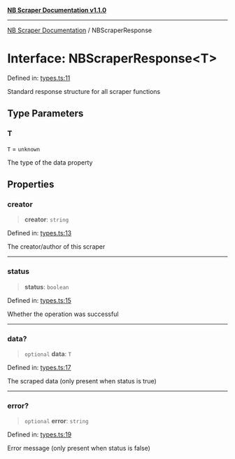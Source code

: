 [**NB Scraper Documentation v1.1.0**](../README.md)

***

[NB Scraper Documentation](../globals.md) / NBScraperResponse

# Interface: NBScraperResponse\<T\>

Defined in: [types.ts:11](https://github.com/Chakszzz/NB-Scraper/blob/06c561b9f0d22405d402fc768994dc101fb84509/app/types.ts#L11)

Standard response structure for all scraper functions

## Type Parameters

### T

`T` = `unknown`

The type of the data property

## Properties

### creator

> **creator**: `string`

Defined in: [types.ts:13](https://github.com/Chakszzz/NB-Scraper/blob/06c561b9f0d22405d402fc768994dc101fb84509/app/types.ts#L13)

The creator/author of this scraper

***

### status

> **status**: `boolean`

Defined in: [types.ts:15](https://github.com/Chakszzz/NB-Scraper/blob/06c561b9f0d22405d402fc768994dc101fb84509/app/types.ts#L15)

Whether the operation was successful

***

### data?

> `optional` **data**: `T`

Defined in: [types.ts:17](https://github.com/Chakszzz/NB-Scraper/blob/06c561b9f0d22405d402fc768994dc101fb84509/app/types.ts#L17)

The scraped data (only present when status is true)

***

### error?

> `optional` **error**: `string`

Defined in: [types.ts:19](https://github.com/Chakszzz/NB-Scraper/blob/06c561b9f0d22405d402fc768994dc101fb84509/app/types.ts#L19)

Error message (only present when status is false)
